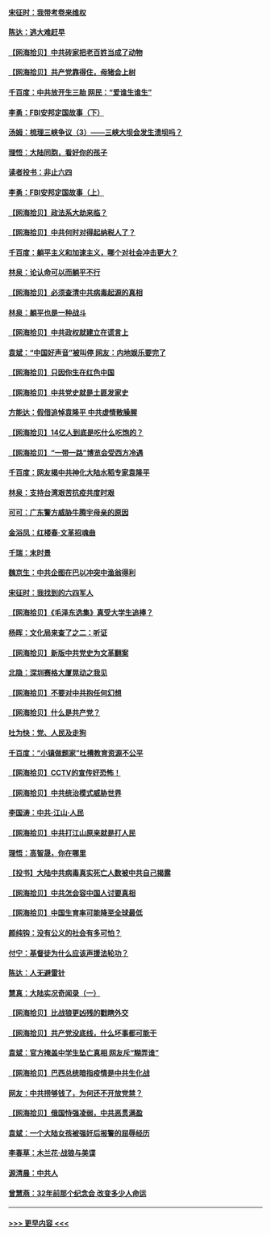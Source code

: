 #### [宋征时：我带考卷来维权](../pages/nsc993/n12994088.md?t=06031552) 
#### [陈达：逃大难赶早](../pages/nsc993/n12993569.md?t=06031552) 
#### [【网海拾贝】中共砖家把老百姓当成了动物](../pages/nsc993/n12993483.md?t=06031552) 
#### [【网海拾贝】共产党靠得住，母猪会上树](../pages/nsc993/n12990730.md?t=06031552) 
#### [千百度：中共放开生三胎 网民：“爱谁生谁生”](../pages/nsc993/n12990644.md?t=06031552) 
#### [李勇：FBI安邦定国故事（下）](../pages/nsc993/n12987854.md?t=06031552) 
#### [汤姆：梳理三峡争议（3）——三峡大坝会发生溃坝吗？](../pages/nsc993/n12989806.md?t=06031552) 
#### [理悟：大陆同胞，看好你的孩子](../pages/nsc993/n12989778.md?t=06031552) 
#### [读者投书：非止六四](../pages/nsc993/n12989673.md?t=06031552) 
#### [李勇：FBI安邦定国故事（上）](../pages/nsc993/n12987749.md?t=06031552) 
#### [【网海拾贝】政法系大劫来临？](../pages/nsc993/n12987596.md?t=06031552) 
#### [【网海拾贝】中共何时对得起纳税人了？](../pages/nsc993/n12985578.md?t=06031552) 
#### [千百度：躺平主义和加速主义，哪个对社会冲击更大？](../pages/nsc993/n12985512.md?t=06031552) 
#### [林泉：论认命可以而躺平不行](../pages/nsc993/n12985505.md?t=06031552) 
#### [【网海拾贝】必须查清中共病毒起源的真相](../pages/nsc993/n12984276.md?t=06031552) 
#### [林泉：躺平也是一种战斗](../pages/nsc993/n12984194.md?t=06031552) 
#### [【网海拾贝】中共政权就建立在谎言上](../pages/nsc993/n12981880.md?t=06031552) 
#### [袁斌：“中国好声音”被叫停 网友：内地娱乐要完了](../pages/nsc993/n12981826.md?t=06031552) 
#### [【网海拾贝】只因你生在红色中国](../pages/nsc993/n12979096.md?t=06031552) 
#### [【网海拾贝】中共党史就是土匪发家史](../pages/nsc993/n12976478.md?t=06031552) 
#### [方能达：假借追悼袁隆平 中共虚情散臊腥](../pages/nsc993/n12976396.md?t=06031552) 
#### [【网海拾贝】14亿人到底是吃什么吃饱的？](../pages/nsc993/n12974125.md?t=06031552) 
#### [【网海拾贝】“一带一路”博览会受西方冷遇](../pages/nsc993/n12971787.md?t=06031552) 
#### [千百度：网友揭中共神化大陆水稻专家袁隆平](../pages/nsc993/n12971733.md?t=06031552) 
#### [林泉：支持台湾艰苦抗疫共度时艰](../pages/nsc993/n12971350.md?t=06031552) 
#### [可可：广东警方威胁牛腾宇母亲的原因](../pages/nsc993/n12971100.md?t=06031552) 
#### [金浴凤：红楼春·文革招魂曲](../pages/nsc993/n12970354.md?t=06031552) 
#### [千瑞：末时景](../pages/nsc993/n12970337.md?t=06031552) 
#### [魏京生：中共企图在巴以冲突中渔翁得利](../pages/nsc993/n12970286.md?t=06031552) 
#### [宋征时：我找到的六四军人](../pages/nsc993/n12970213.md?t=06031552) 
#### [【网海拾贝】《毛泽东选集》真受大学生追捧？](../pages/nsc993/n12968779.md?t=06031552) 
#### [杨晖：文化局来查了之二：听证](../pages/nsc993/n12966528.md?t=06031552) 
#### [【网海拾贝】新版中共党史为文革翻案](../pages/nsc993/n12967526.md?t=06031552) 
#### [北隐：深圳赛格大厦晃动之我见](../pages/nsc993/n12967393.md?t=06031552) 
#### [【网海拾贝】不要对中共抱任何幻想](../pages/nsc993/n12965222.md?t=06031552) 
#### [【网海拾贝】什么是共产党？](../pages/nsc993/n12962781.md?t=06031552) 
#### [吐为快：党、人民及走狗](../pages/nsc993/n12962747.md?t=06031552) 
#### [千百度：“小镇做题家”吐槽教育资源不公平](../pages/nsc993/n12962705.md?t=06031552) 
#### [【网海拾贝】CCTV的宣传好恐怖！](../pages/nsc993/n12959984.md?t=06031552) 
#### [【网海拾贝】中共统治模式威胁世界](../pages/nsc993/n12957622.md?t=06031552) 
#### [李国涛：中共‧江山‧人民](../pages/nsc993/n12957502.md?t=06031552) 
#### [【网海拾贝】中共打江山原来就是打人民](../pages/nsc993/n12954345.md?t=06031552) 
#### [理悟：高智晟，你在哪里](../pages/nsc993/n12953115.md?t=06031552) 
#### [【投书】大陆中共病毒真实死亡人数被中共自己揭露](../pages/nsc993/n12953050.md?t=06031552) 
#### [【网海拾贝】中共怎会容中国人讨要真相](../pages/nsc993/n12952161.md?t=06031552) 
#### [【网海拾贝】中国生育率可能降至全球最低](../pages/nsc993/n12948793.md?t=06031552) 
#### [颜纯钩：没有公义的社会有多可怕？](../pages/nsc993/n12947626.md?t=06031552) 
#### [付宁：基督徒为什么应该声援法轮功？](../pages/nsc993/n12947233.md?t=06031552) 
#### [陈达：人无避雷针](../pages/nsc993/n12947098.md?t=06031552) 
#### [慧真：大陆实况奇闻录（一）](../pages/nsc993/n12945811.md?t=06031552) 
#### [【网海拾贝】比战狼更凶残的戳瞎外交](../pages/nsc993/n12945717.md?t=06031552) 
#### [【网海拾贝】共产党没底线，什么坏事都可能干](../pages/nsc993/n12942090.md?t=06031552) 
#### [袁斌：官方掩盖中学生坠亡真相 网友斥“糊弄谁”](../pages/nsc993/n12942029.md?t=06031552) 
#### [【网海拾贝】巴西总统暗指疫情是中共生化战](../pages/nsc993/n12938999.md?t=06031552) 
#### [网友：中共捞够钱了，为何还不开放党禁？](../pages/nsc993/n12938952.md?t=06031552) 
#### [【网海拾贝】俄国恃强凌弱，中共恶贯满盈](../pages/nsc993/n12936626.md?t=06031552) 
#### [袁斌：一个大陆女孩被强奸后报警的屈辱经历](../pages/nsc993/n12936547.md?t=06031552) 
#### [李春草：木兰花·战狼与美谍](../pages/nsc993/n12935995.md?t=06031552) 
#### [源清晨：中共人](../pages/nsc993/n12935589.md?t=06031552) 
#### [曾慧燕：32年前那个纪念会 改变多少人命运](../pages/nsc993/n12934233.md?t=06031552) 

----
#### [ >>> 更早内容 <<< ](../indexes/nsc993-earlier.md)
